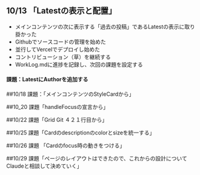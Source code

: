 ## 10/13 「Latestの表示と配置」
- メインコンテンツの次に表示する「過去の投稿」であるLatestの表示に取り掛かった
- Githubでソースコードの管理を始めた
- 並行してVercelでデプロイし始めた
- コントリビューション（草）を継続する
- WorkLog.mdに進捗を記録し、次回の課題を設定する
#### 課題：LatestにAuthorを追加する

##10/18 課題：「メインコンテンツのStyleCardから」

##10_20 課題「handleFocusの宣言から」

##10/22 課題「Grid Git ４２１行目から」

##10/25 課題「Cardのdescriptionのcolorとsizeを統一する」

##10/26 課題 「Cardのfocus時の動きをつける」

##10/29 課題「ページのレイアウトはできたので、これからの設計についてClaudeと相談して決めていく」
